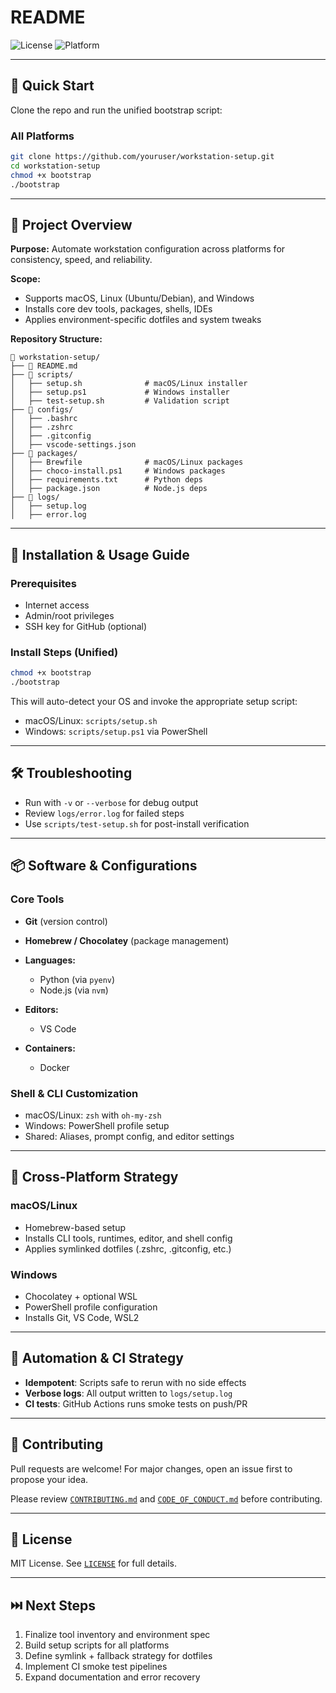 # README

![License](https://img.shields.io/github/license/npazzaglia/workstation-setup)
![Platform](https://img.shields.io/badge/platform-macOS%20%7C%20Linux%20%7C%20Windows-blue)

---

## 🚀 Quick Start

Clone the repo and run the unified bootstrap script:

### All Platforms

```sh
git clone https://github.com/youruser/workstation-setup.git
cd workstation-setup
chmod +x bootstrap
./bootstrap
```

---

## 📌 Project Overview

**Purpose:** Automate workstation configuration across platforms for consistency, speed, and reliability.

**Scope:**

* Supports macOS, Linux (Ubuntu/Debian), and Windows
* Installs core dev tools, packages, shells, IDEs
* Applies environment-specific dotfiles and system tweaks

**Repository Structure:**

```
📂 workstation-setup/
├── 📄 README.md
├── 📂 scripts/
│   ├── setup.sh              # macOS/Linux installer
│   ├── setup.ps1             # Windows installer
│   ├── test-setup.sh         # Validation script
├── 📂 configs/
│   ├── .bashrc
│   ├── .zshrc
│   ├── .gitconfig
│   ├── vscode-settings.json
├── 📂 packages/
│   ├── Brewfile              # macOS/Linux packages
│   ├── choco-install.ps1     # Windows packages
│   ├── requirements.txt      # Python deps
│   ├── package.json          # Node.js deps
├── 📂 logs/
│   ├── setup.log
│   ├── error.log
```

---

## 🧪 Installation & Usage Guide

### Prerequisites

* Internet access
* Admin/root privileges
* SSH key for GitHub (optional)

### Install Steps (Unified)

```sh
chmod +x bootstrap
./bootstrap
```

This will auto-detect your OS and invoke the appropriate setup script:

* macOS/Linux: `scripts/setup.sh`
* Windows: `scripts/setup.ps1` via PowerShell

---

## 🛠️ Troubleshooting

* Run with `-v` or `--verbose` for debug output
* Review `logs/error.log` for failed steps
* Use `scripts/test-setup.sh` for post-install verification

---

## 📦 Software & Configurations

### Core Tools

* **Git** (version control)
* **Homebrew / Chocolatey** (package management)
* **Languages:**

  * Python (via `pyenv`)
  * Node.js (via `nvm`)
* **Editors:**

  * VS Code
* **Containers:**

  * Docker

### Shell & CLI Customization

* macOS/Linux: `zsh` with `oh-my-zsh`
* Windows: PowerShell profile setup
* Shared: Aliases, prompt config, and editor settings

---

## 🔀 Cross-Platform Strategy

### macOS/Linux

* Homebrew-based setup
* Installs CLI tools, runtimes, editor, and shell config
* Applies symlinked dotfiles (.zshrc, .gitconfig, etc.)

### Windows

* Chocolatey + optional WSL
* PowerShell profile configuration
* Installs Git, VS Code, WSL2

---

## 🤖 Automation & CI Strategy

* **Idempotent**: Scripts safe to rerun with no side effects
* **Verbose logs**: All output written to `logs/setup.log`
* **CI tests**: GitHub Actions runs smoke tests on push/PR

---

## 🤝 Contributing

Pull requests are welcome! For major changes, open an issue first to propose your idea.

Please review [`CONTRIBUTING.md`](CONTRIBUTING.md) and [`CODE_OF_CONDUCT.md`](CODE_OF_CONDUCT.md) before contributing.

---

## 📄 License

MIT License. See [`LICENSE`](LICENSE) for full details.

---

## ⏭️ Next Steps

1. Finalize tool inventory and environment spec
2. Build setup scripts for all platforms
3. Define symlink + fallback strategy for dotfiles
4. Implement CI smoke test pipelines
5. Expand documentation and error recovery
